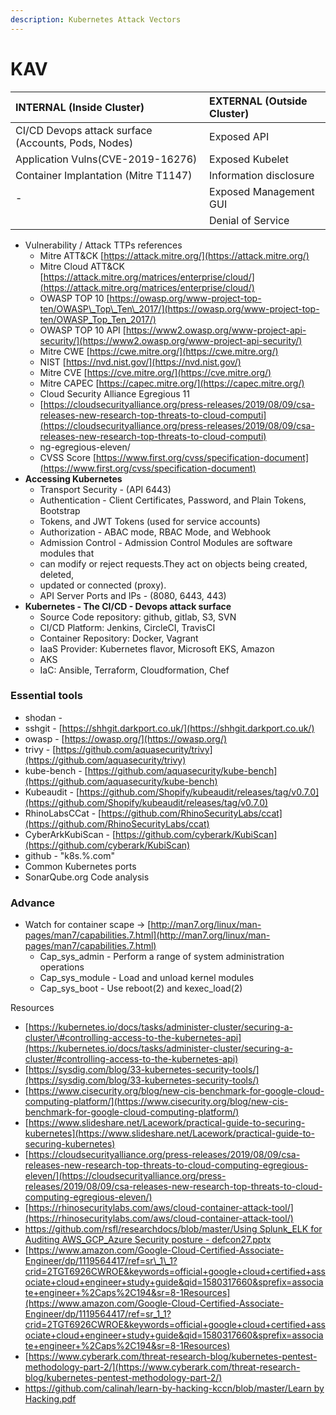 ```yaml
---
description: Kubernetes Attack Vectors
---
```


# KAV



| INTERNAL \(Inside Cluster\) | EXTERNAL \(Outside Cluster\) |
| :--- | :--- |
| CI/CD Devops attack surface \(Accounts, Pods, Nodes\) | Exposed API |
| Application Vulns\(CVE-2019-16276\) | Exposed Kubelet |
| Container Implantation \(Mitre T1147\) | Information disclosure |
| - | Exposed Management GUI |
|  | Denial of Service |



* Vulnerability / Attack TTPs references
  * Mitre ATT&CK [https://attack.mitre.org/](https://attack.mitre.org/)
  * Mitre Cloud ATT&CK [https://attack.mitre.org/matrices/enterprise/cloud/](https://attack.mitre.org/matrices/enterprise/cloud/)
  * OWASP TOP 10 [https://owasp.org/www-project-top-ten/OWASP\_Top\_Ten\_2017/](https://owasp.org/www-project-top-ten/OWASP_Top_Ten_2017/)
  * OWASP TOP 10 API [https://www2.owasp.org/www-project-api-security/](https://www2.owasp.org/www-project-api-security/)
  * Mitre CWE [https://cwe.mitre.org/](https://cwe.mitre.org/)
  * NIST [https://nvd.nist.gov/](https://nvd.nist.gov/)
  * Mitre CVE [https://cve.mitre.org/](https://cve.mitre.org/)
  * Mitre CAPEC [https://capec.mitre.org/](https://capec.mitre.org/)
  * Cloud Security Alliance Egregious 11
  * [https://cloudsecurityalliance.org/press-releases/2019/08/09/csa-releases-new-research-top-threats-to-cloud-computi](https://cloudsecurityalliance.org/press-releases/2019/08/09/csa-releases-new-research-top-threats-to-cloud-computi)
  * ng-egregious-eleven/
  * CVSS Score [https://www.first.org/cvss/specification-document](https://www.first.org/cvss/specification-document)
* **Accessing Kubernetes**
  * Transport Security - \(API 6443\)
  * Authentication - Client Certificates, Password, and Plain Tokens, Bootstrap
  * Tokens, and JWT Tokens \(used for service accounts\)
  * Authorization - ABAC mode, RBAC Mode, and Webhook
  * Admission Control - Admission Control Modules are software modules that
  * can modify or reject requests.They act on objects being created, deleted,
  * updated or connected \(proxy\).
  * API Server Ports and IPs - \(8080, 6443, 443\)
* **Kubernetes - The CI/CD - Devops attack surface**
  * Source Code repository: github, gitlab, S3, SVN
  * CI/CD Platform: Jenkins, CircleCI, TravisCI
  * Container Repository: Docker, Vagrant
  * IaaS Provider: Kubernetes flavor, Microsoft EKS, Amazon
  * AKS
  * IaC: Ansible, Terraform, Cloudformation, Chef

### Essential tools

* shodan -
* sshgit - [https://shhgit.darkport.co.uk/](https://shhgit.darkport.co.uk/)
* owasp - [https://owasp.org/](https://owasp.org/)
* trivy - [https://github.com/aquasecurity/trivy](https://github.com/aquasecurity/trivy)
* kube-bench - [https://github.com/aquasecurity/kube-bench](https://github.com/aquasecurity/kube-bench)
* Kubeaudit - [https://github.com/Shopify/kubeaudit/releases/tag/v0.7.0](https://github.com/Shopify/kubeaudit/releases/tag/v0.7.0)
* RhinoLabsCCat - [https://github.com/RhinoSecurityLabs/ccat](https://github.com/RhinoSecurityLabs/ccat)
* CyberArkKubiScan - [https://github.com/cyberark/KubiScan](https://github.com/cyberark/KubiScan)
* github - "k8s.%.com"
* Common Kubernetes ports
* SonarQube.org Code analysis

### Advance

* Watch for container scape → [http://man7.org/linux/man-pages/man7/capabilities.7.html](http://man7.org/linux/man-pages/man7/capabilities.7.html)
  * Cap\_sys\_admin - Perform a range of system administration operations
  * Cap\_sys\_module - Load and unload kernel modules
  * Cap\_sys\_boot - Use reboot\(2\) and kexec\_load\(2\)

Resources

* [https://kubernetes.io/docs/tasks/administer-cluster/securing-a-cluster/\#controlling-access-to-the-kubernetes-api](https://kubernetes.io/docs/tasks/administer-cluster/securing-a-cluster/#controlling-access-to-the-kubernetes-api)
* [https://sysdig.com/blog/33-kubernetes-security-tools/](https://sysdig.com/blog/33-kubernetes-security-tools/)
* [https://www.cisecurity.org/blog/new-cis-benchmark-for-google-cloud-computing-platform/](https://www.cisecurity.org/blog/new-cis-benchmark-for-google-cloud-computing-platform/)
* [https://www.slideshare.net/Lacework/practical-guide-to-securing-kubernetes](https://www.slideshare.net/Lacework/practical-guide-to-securing-kubernetes)
* [https://cloudsecurityalliance.org/press-releases/2019/08/09/csa-releases-new-research-top-threats-to-cloud-computing-egregious-eleven/](https://cloudsecurityalliance.org/press-releases/2019/08/09/csa-releases-new-research-top-threats-to-cloud-computing-egregious-eleven/)
* [https://rhinosecuritylabs.com/aws/cloud-container-attack-tool/](https://rhinosecuritylabs.com/aws/cloud-container-attack-tool/)
* [https://github.com/rsfl/researchdocs/blob/master/Using Splunk\_ELK for Auditing AWS\_GCP\_Azure Security posture - defcon27.pptx](https://github.com/rsfl/researchdocs/blob/master/Using%20Splunk_ELK%20for%20Auditing%20AWS_GCP_Azure%20Security%20posture%20-%20defcon27.pptx)
* [https://www.amazon.com/Google-Cloud-Certified-Associate-Engineer/dp/1119564417/ref=sr\_1\_1?crid=2TGT6926CWROE&keywords=official+google+cloud+certified+associate+cloud+engineer+study+guide&qid=1580317660&sprefix=associate+engineer+%2Caps%2C194&sr=8-1Resources](https://www.amazon.com/Google-Cloud-Certified-Associate-Engineer/dp/1119564417/ref=sr_1_1?crid=2TGT6926CWROE&keywords=official+google+cloud+certified+associate+cloud+engineer+study+guide&qid=1580317660&sprefix=associate+engineer+%2Caps%2C194&sr=8-1Resources)
* [https://www.cyberark.com/threat-research-blog/kubernetes-pentest-methodology-part-2/](https://www.cyberark.com/threat-research-blog/kubernetes-pentest-methodology-part-2/)
* [https://github.com/calinah/learn-by-hacking-kccn/blob/master/Learn by Hacking.pdf](https://github.com/calinah/learn-by-hacking-kccn/blob/master/Learn%20by%20Hacking.pdf)


